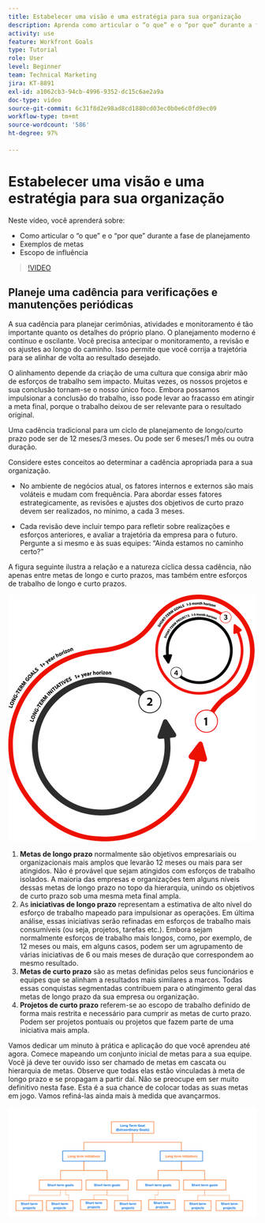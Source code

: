 ```yaml
---
title: Estabelecer uma visão e uma estratégia para sua organização
description: Aprenda como articular o “o que” e o “por que” durante a fase de planejamento, exemplos de metas e escopo de influência.
activity: use
feature: Workfront Goals
type: Tutorial
role: User
level: Beginner
team: Technical Marketing
jira: KT-8891
exl-id: a1062cb3-94cb-4996-9352-dc15c6ae2a9a
doc-type: video
source-git-commit: 6c31f8d2e98ad8cd1880cd03ec0b0e6c0fd9ec09
workflow-type: tm+mt
source-wordcount: '586'
ht-degree: 97%

---
```


# Estabelecer uma visão e uma estratégia para sua organização

Neste vídeo, você aprenderá sobre:

* Como articular o “o que” e o “por que” durante a fase de planejamento
* Exemplos de metas
* Escopo de influência

>[!VIDEO](https://video.tv.adobe.com/v/335185/?quality=12&learn=on)

## Planeje uma cadência para verificações e manutenções periódicas

A sua cadência para planejar cerimônias, atividades e monitoramento é tão importante quanto os detalhes do próprio plano. O planejamento moderno é contínuo e oscilante. Você precisa antecipar o monitoramento, a revisão e os ajustes ao longo do caminho. Isso permite que você corrija a trajetória para se alinhar de volta ao resultado desejado.

O alinhamento depende da criação de uma cultura que consiga abrir mão de esforços de trabalho sem impacto. Muitas vezes, os nossos projetos e sua conclusão tornam-se o nosso único foco. Embora possamos impulsionar a conclusão do trabalho, isso pode levar ao fracasso em atingir a meta final, porque o trabalho deixou de ser relevante para o resultado original.

Uma cadência tradicional para um ciclo de planejamento de longo/curto prazo pode ser de 12 meses/3 meses. Ou pode ser 6 meses/1 mês ou outra duração.

Considere estes conceitos ao determinar a cadência apropriada para a sua organização.

* No ambiente de negócios atual, os fatores internos e externos são mais voláteis e mudam com frequência. Para abordar esses fatores estrategicamente, as revisões e ajustes dos objetivos de curto prazo devem ser realizados, no mínimo, a cada 3 meses.

* Cada revisão deve incluir tempo para refletir sobre realizações e esforços anteriores, e avaliar a trajetória da empresa para o futuro. Pergunte a si mesmo e às suas equipes: “Ainda estamos no caminho certo?”

A figura seguinte ilustra a relação e a natureza cíclica dessa cadência, não apenas entre metas de longo e curto prazos, mas também entre esforços de trabalho de longo e curto prazos.

![Um gráfico de um ciclo de execução estratégica](assets/02-workfront-goals-strategic-execution-cycle.png)

1. **Metas de longo prazo** normalmente são objetivos empresariais ou organizacionais mais amplos que levarão 12 meses ou mais para ser atingidos. Não é provável que sejam atingidos com esforços de trabalho isolados. A maioria das empresas e organizações tem alguns níveis dessas metas de longo prazo no topo da hierarquia, unindo os objetivos de curto prazo sob uma mesma meta final ampla.
1. As **iniciativas de longo prazo** representam a estimativa de alto nível do esforço de trabalho mapeado para impulsionar as operações. Em última análise, essas iniciativas serão refinadas em esforços de trabalho mais consumíveis (ou seja, projetos, tarefas etc.). Embora sejam normalmente esforços de trabalho mais longos, como, por exemplo, de 12 meses ou mais, em alguns casos, podem ser um agrupamento de várias iniciativas de 6 ou mais meses de duração que correspondem ao mesmo resultado.
1. **Metas de curto prazo** são as metas definidas pelos seus funcionários e equipes que se alinham a resultados mais similares a marcos. Todas essas conquistas segmentadas contribuem para o atingimento geral das metas de longo prazo da sua empresa ou organização.
1. **Projetos de curto prazo** referem-se ao escopo de trabalho definido de forma mais restrita e necessário para cumprir as metas de curto prazo. Podem ser projetos pontuais ou projetos que fazem parte de uma iniciativa mais ampla.

<!--
Your turn graphic
-->

Vamos dedicar um minuto à prática e aplicação do que você aprendeu até agora. Comece mapeando um conjunto inicial de metas para a sua equipe. Você já deve ter ouvido isso ser chamado de metas em cascata ou hierarquia de metas. Observe que todas elas estão vinculadas à meta de longo prazo e se propagam a partir daí. Não se preocupe em ser muito definitivo nesta fase. Esta é a sua chance de colocar todas as suas metas em jogo. Vamos refiná-las ainda mais à medida que avançarmos.

![Um gráfico de mapeamento de metas de curto e longo prazos](assets/03-workfront-goals-goal-mapping.png)
